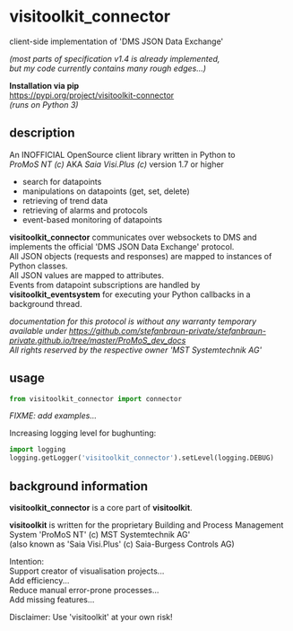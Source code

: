 # visitoolkit_connector
client-side implementation of 'DMS JSON Data Exchange'  

*(most parts of specification v1.4 is already implemented,   
but my code currently contains many rough edges...)*

**Installation via pip**   
https://pypi.org/project/visitoolkit-connector   
*(runs on Python 3)*  


## description
An INOFFICIAL OpenSource client library written in Python to   
*ProMoS NT (c)* AKA *Saia Visi.Plus (c)* version 1.7 or higher  

- search for datapoints   
- manipulations on datapoints (get, set, delete)   
- retrieving of trend data   
- retrieving of alarms and protocols   
- event-based monitoring of datapoints 

**visitoolkit_connector** communicates over websockets to DMS and implements the official 'DMS JSON Data Exchange' protocol.   
All JSON objects (requests and responses) are mapped to instances of Python classes.  
All JSON values are mapped to attributes.  
Events from datapoint subscriptions are handled by **visitoolkit_eventsystem** for executing your Python callbacks in a background thread.  


*documentation for this protocol is without any warranty temporary available under
https://github.com/stefanbraun-private/stefanbraun-private.github.io/tree/master/ProMoS_dev_docs  
All rights reserved by the respective owner 'MST Systemtechnik AG'* 


## usage
```python
from visitoolkit_connector import connector
```
*FIXME: add examples...*   
   
   
Increasing logging level for bughunting:
```python
import logging
logging.getLogger('visitoolkit_connector').setLevel(logging.DEBUG)
```

## background information
**visitoolkit_connector** is a core part of **visitoolkit**. 

**visitoolkit** is written for the proprietary Building and Process Management System
'ProMoS NT' (c) MST Systemtechnik AG'  
(also known as 'Saia Visi.Plus' (c) Saia-Burgess Controls AG) 

Intention:  
Support creator of visualisation projects...  
Add efficiency...  
Reduce manual error-prone processes...  
Add missing features...

Disclaimer: Use 'visitoolkit' at your own risk!
